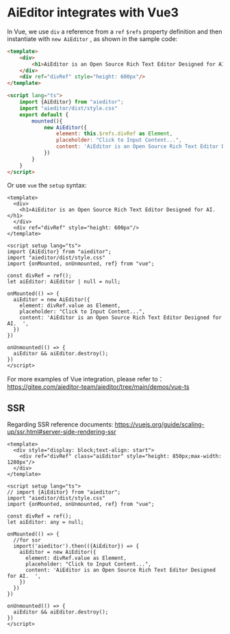 # AiEditor integrates with Vue3

In Vue, we use `div` a reference from a `ref` `$refs` property definition and then instantiate with `new AiEditor` , as shown in the sample code:

```html
<template>
    <div>
        <h1>AiEditor is an Open Source Rich Text Editor Designed for AI.</h1>
    </div>
    <div ref="divRef" style="height: 600px"/>
</template>

<script lang="ts">
    import {AiEditor} from "aieditor";
    import "aieditor/dist/style.css"
    export default {
        mounted(){
            new AiEditor({
                element: this.$refs.divRef as Element,
                placeholder: "Click to Input Content...",
                content: 'AiEditor is an Open Source Rich Text Editor Designed for AI.  ',
            })
        }
    }
</script>
```

Or use `vue` the `setup` syntax:

```vue
<template>
  <div>
    <h1>AiEditor is an Open Source Rich Text Editor Designed for AI. </h1>
  </div>
  <div ref="divRef" style="height: 600px"/>
</template>

<script setup lang="ts">
import {AiEditor} from "aieditor";
import "aieditor/dist/style.css"
import {onMounted, onUnmounted, ref} from "vue";

const divRef = ref();
let aiEditor: AiEditor | null = null;

onMounted(() => {
  aiEditor = new AiEditor({
    element: divRef.value as Element,
    placeholder: "Click to Input Content...",
    content: 'AiEditor is an Open Source Rich Text Editor Designed for AI.  ',
  })
})

onUnmounted(() => {
  aiEditor && aiEditor.destroy();
})
</script>
```

For more examples of Vue integration, please refer to：https://gitee.com/aieditor-team/aieditor/tree/main/demos/vue-ts 


## SSR

Regarding SSR reference documents: https://vuejs.org/guide/scaling-up/ssr.html#server-side-rendering-ssr

```vue
<template>
  <div style="display: block;text-align: start">
    <div ref="divRef" class="aiEditor" style="height: 850px;max-width: 1280px"/>
  </div>
</template>

<script setup lang="ts">
// import {AiEditor} from "aieditor";
import "aieditor/dist/style.css"
import {onMounted, onUnmounted, ref} from "vue";

const divRef = ref();
let aiEditor: any = null;

onMounted(() => {
  //for ssr
  import('aieditor').then(({AiEditor}) => {
    aiEditor = new AiEditor({
      element: divRef.value as Element,
      placeholder: "Click to Input Content...",
      content: 'AiEditor is an Open Source Rich Text Editor Designed for AI.  ',
    })
  })
})

onUnmounted(() => {
  aiEditor && aiEditor.destroy();
})
</script>
```